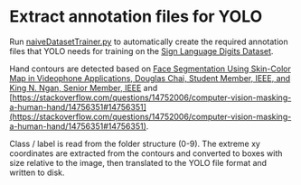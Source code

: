 # Extract annotation files for YOLO

Run [naiveDatasetTrainer.py](naiveDatasetTrainer.py) to automatically create the required annotation files that YOLO needs for training on the [Sign Language Digits Dataset](https://github.com/ardamavi/Sign-Language-Digits-Dataset).

Hand contours are detected based on [Face Segmentation Using Skin-Color Map in Videophone Applications, Douglas Chai, Student Member, IEEE, and King N. Ngan, Senior Member, IEEE](https://www.ee.cuhk.edu.hk/~knngan/TCSVT_v9_n4_p551-564.pdf) and [https://stackoverflow.com/questions/14752006/computer-vision-masking-a-human-hand/14756351#14756351](https://stackoverflow.com/questions/14752006/computer-vision-masking-a-human-hand/14756351#14756351).

Class / label is read from the folder structure (0-9). The extreme xy coordinates are extracted from the contours and converted to boxes with size relative to the image, then translated to the YOLO file format and written to disk.